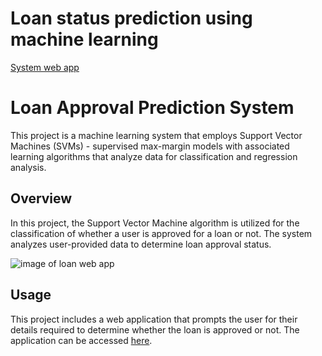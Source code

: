 # Loan status prediction using machine learning

[System web app](https://group-k-project-1-2.onrender.com)

# Loan Approval Prediction System

This project is a machine learning system that employs Support Vector Machines (SVMs) - supervised max-margin models with associated learning algorithms that analyze data for classification and regression analysis.

## Overview

In this project, the Support Vector Machine algorithm is utilized for the classification of whether a user is approved for a loan or not. The system analyzes user-provided data to determine loan approval status.

![image of loan web app]((https://imgur.com/a/loan-status-prediction-mlg-XuguxjE))

## Usage

This project includes a web application that prompts the user for their details required to determine whether the loan is approved or not. The application can be accessed [here](link_to_web_app).


